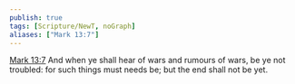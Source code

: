 ```yaml
---
publish: true
tags: [Scripture/NewT, noGraph]
aliases: ["Mark 13:7"]
---
```

[Mark 13:7](https://churchofjesuschrist.org/study/scriptures/nt/mark/13?lang=eng&id=p7#p7) And when ye shall hear of wars and rumours of wars, be ye not troubled: for such things must needs be; but the end shall not be yet.
